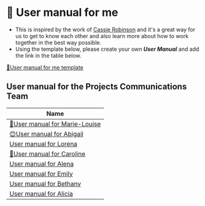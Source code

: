 # 🚀 User manual for me

- This is inspired by the work of [Cassie Robinson](https://medium.com/@cassierobinson/a-user-manual-for-me-d3a851fbc694) and it's a great way for us to get to know each other and also learn more about how to work together in the best way possible.
- Using the template below, please create your own _**User Manual**_ and add the link in the table below.

[🐞User manual for me template](https://github.com/pyladies/project-communications/blob/master/user-manual-for-me/user-manual-for-me-template.md)

## User manual for the Projects Communications Team

|Name |
| -- 
|[🌳User manual for Marie-Louise](https://github.com/pyladies/project-communications/blob/master/user-manual-for-me/user-maual-for-ml.md) |
|[😊User manual for Abigail](https://github.com/pyladies/project-communications/blob/master/user-manual-for-me/user-manual-for-abigail.md) | 
|[User manual for Lorena]() | 
|[🌳User manual for Caroline](https://github.com/pyladies/project-communications/blob/master/user-manual-for-me/user-manual-for-dantas.md) |
|[User manual for Alena]() | 
|[User manual for Emily]() |
|[User manual for Bethany]() |
|[User manual for Alicia]() |

